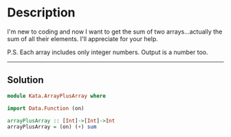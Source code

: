 # Description

I'm new to coding and now I want to get the sum of two arrays...actually the sum of all their elements. I'll appreciate for your help.

P.S. Each array includes only integer numbers. Output is a number too.

---

## Solution

```hs
module Kata.ArrayPlusArray where

import Data.Function (on)

arrayPlusArray :: [Int]->[Int]->Int
arrayPlusArray = (on) (+) sum
```
